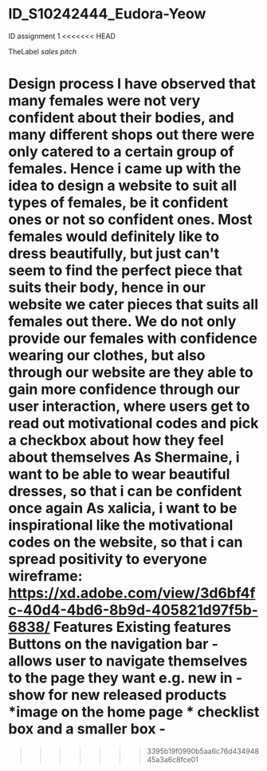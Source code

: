 # ID_S10242444_Eudora-Yeow
ID assignment 1 
<<<<<<< HEAD

TheLabel 
*sales pitch*

Design process
I have observed that many females were not very confident about their bodies, and many different shops out there were only catered to a certain group of females. Hence i came up with the idea to design a website to suit all types of females, be it confident ones or not so confident ones.
Most females would definitely like to dress beautifully, but just can't seem to find the perfect piece that suits their body, hence in our website we cater pieces that suits all females out there.
We do not only provide our females with confidence wearing our clothes, but also through our website are they able to gain more confidence through our user interaction, where users get to read out motivational codes and pick a checkbox about how they feel about themselves
As Shermaine, i want to be able to wear beautiful dresses, so that i can be confident once again
As xalicia, i want to be inspirational like the motivational codes on the website, so that i can spread positivity to everyone 
wireframe:
https://xd.adobe.com/view/3d6bf4fc-40d4-4bd6-8b9d-405821d97f5b-6838/
Features
Existing features
Buttons on the navigation bar - allows user to navigate themselves to the page they want e.g. new in - show for new released products
*image on the home page *
checklist box and a smaller box - 
=======
>>>>>>> 3395b19f0990b5aa6c76d43494845a3a6c8fce01
